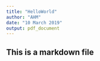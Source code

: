 ```yaml
---
title: "HelloWorld"
author: "AHM"
date: "10 March 2019"
output: pdf_document
---
```

## This is a markdown file
